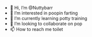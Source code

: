- 👋 Hi, I’m @Nuttybarr
- 👀 I’m interested in poopin farting
- 🌱 I’m currently learning potty training
- 💞️ I’m looking to collaborate on pop
- 📫 How to reach me toilet

<!---
Nuttybarr/Nuttybarr is a ✨ special ✨ repository because its `README.md` (this file) appears on your GitHub profile.
You can click the Preview link to take a look at your changes.
--->
